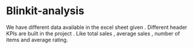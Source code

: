 # Blinkit-analysis
We have different data available in the excel sheet given .
Different header KPIs are built in the project . Like total sales , average sales , number of items and average rating. 
